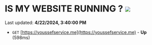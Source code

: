 # IS MY WEBSITE RUNNING ? [![](https://img.shields.io/static/v1?label=Sponsor&message=%E2%9D%A4&logo=GitHub&color=%23fe8e86)](https://github.com/sponsors/<username>)

Last updated: **4/22/2024, 3:40:00 PM**

- `GET` [https://youssefservice.me](https://youssefservice.me) - **Up** (598ms)
